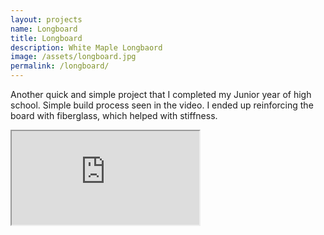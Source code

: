 ```yaml
---
layout: projects
name: Longboard
title: Longboard
description: White Maple Longbaord
image: /assets/longboard.jpg
permalink: /longboard/
---
```


Another quick and simple project that I completed my Junior year of high school. Simple build process seen in the video. I ended up reinforcing the board with fiberglass, which helped with stiffness.

<iframe src="https://www.youtube.com/embed/AWZIlOg0B18"> </iframe> 
